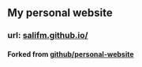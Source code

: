 ## My personal website

### url: [salifm.github.io/](https://salifm.github.io/)

#### Forked from [github/personal-website](https://github.com/github/personal-website/)
